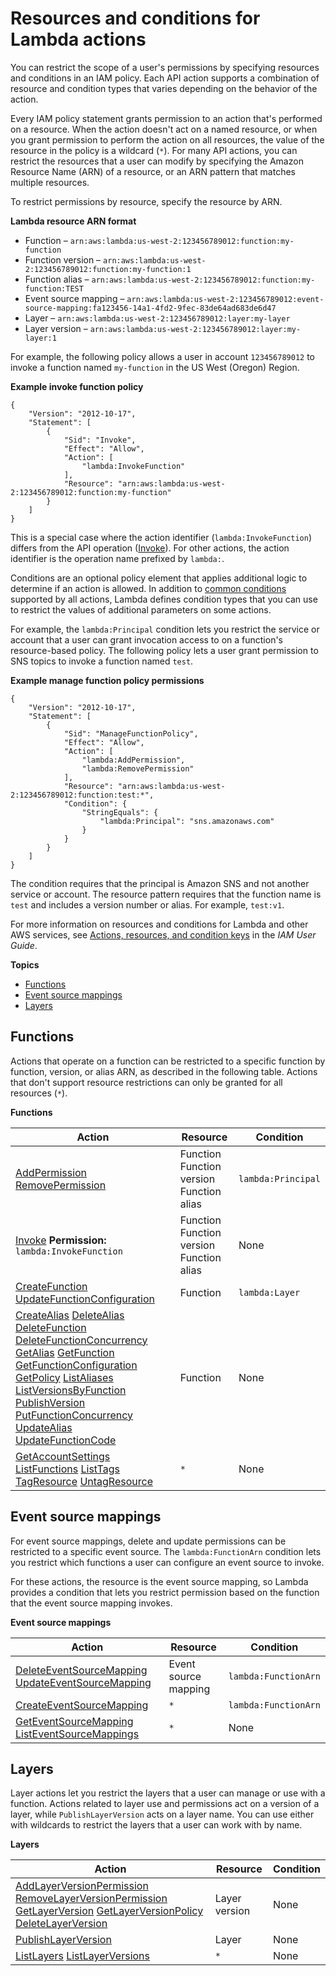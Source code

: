 # Resources and conditions for Lambda actions<a name="lambda-api-permissions-ref"></a>

You can restrict the scope of a user's permissions by specifying resources and conditions in an IAM policy\. Each API action supports a combination of resource and condition types that varies depending on the behavior of the action\.

Every IAM policy statement grants permission to an action that's performed on a resource\. When the action doesn't act on a named resource, or when you grant permission to perform the action on all resources, the value of the resource in the policy is a wildcard \(`*`\)\. For many API actions, you can restrict the resources that a user can modify by specifying the Amazon Resource Name \(ARN\) of a resource, or an ARN pattern that matches multiple resources\.

To restrict permissions by resource, specify the resource by ARN\.

**Lambda resource ARN format**
+ Function – `arn:aws:lambda:us-west-2:123456789012:function:my-function`
+ Function version – `arn:aws:lambda:us-west-2:123456789012:function:my-function:1`
+ Function alias – `arn:aws:lambda:us-west-2:123456789012:function:my-function:TEST`
+ Event source mapping – `arn:aws:lambda:us-west-2:123456789012:event-source-mapping:fa123456-14a1-4fd2-9fec-83de64ad683de6d47`
+ Layer – `arn:aws:lambda:us-west-2:123456789012:layer:my-layer`
+ Layer version – `arn:aws:lambda:us-west-2:123456789012:layer:my-layer:1`

For example, the following policy allows a user in account `123456789012` to invoke a function named `my-function` in the US West \(Oregon\) Region\.

**Example invoke function policy**  

```
{
    "Version": "2012-10-17",
    "Statement": [
        {
            "Sid": "Invoke",
            "Effect": "Allow",
            "Action": [
                "lambda:InvokeFunction"
            ],
            "Resource": "arn:aws:lambda:us-west-2:123456789012:function:my-function"
        }
    ]
}
```

This is a special case where the action identifier \(`lambda:InvokeFunction`\) differs from the API operation \([Invoke](API_Invoke.md)\)\. For other actions, the action identifier is the operation name prefixed by `lambda:`\.

Conditions are an optional policy element that applies additional logic to determine if an action is allowed\. In addition to [common conditions](https://docs.aws.amazon.com/IAM/latest/UserGuide/reference_policies_elements_condition.html) supported by all actions, Lambda defines condition types that you can use to restrict the values of additional parameters on some actions\.

For example, the `lambda:Principal` condition lets you restrict the service or account that a user can grant invocation access to on a function's resource\-based policy\. The following policy lets a user grant permission to SNS topics to invoke a function named `test`\.

**Example manage function policy permissions**  

```
{
    "Version": "2012-10-17",
    "Statement": [
        {
            "Sid": "ManageFunctionPolicy",
            "Effect": "Allow",
            "Action": [
                "lambda:AddPermission",
                "lambda:RemovePermission"
            ],
            "Resource": "arn:aws:lambda:us-west-2:123456789012:function:test:*",
            "Condition": {
                "StringEquals": {
                    "lambda:Principal": "sns.amazonaws.com"
                }
            }
        }
    ]
}
```

The condition requires that the principal is Amazon SNS and not another service or account\. The resource pattern requires that the function name is `test` and includes a version number or alias\. For example, `test:v1`\.

For more information on resources and conditions for Lambda and other AWS services, see [Actions, resources, and condition keys](https://docs.aws.amazon.com/IAM/latest/UserGuide/reference_policies_actions-resources-contextkeys.html) in the *IAM User Guide*\.

**Topics**
+ [Functions](#permissions-resources-function)
+ [Event source mappings](#permissions-resources-eventsource)
+ [Layers](#permissions-resources-layers)

## Functions<a name="permissions-resources-function"></a>

Actions that operate on a function can be restricted to a specific function by function, version, or alias ARN, as described in the following table\. Actions that don't support resource restrictions can only be granted for all resources \(`*`\)\.


**Functions**  

| Action | Resource | Condition | 
| --- | --- | --- | 
|   [AddPermission](API_AddPermission.md)  [RemovePermission](API_RemovePermission.md)  |  Function Function version Function alias  |  `lambda:Principal`  | 
|   [Invoke](API_Invoke.md) **Permission:** `lambda:InvokeFunction`  |  Function Function version Function alias  |  None  | 
|   [CreateFunction](API_CreateFunction.md)  [UpdateFunctionConfiguration](API_UpdateFunctionConfiguration.md)  |  Function  |  `lambda:Layer`  | 
|   [CreateAlias](API_CreateAlias.md)  [DeleteAlias](API_DeleteAlias.md)  [DeleteFunction](API_DeleteFunction.md)  [DeleteFunctionConcurrency](API_DeleteFunctionConcurrency.md)  [GetAlias](API_GetAlias.md)  [GetFunction](API_GetFunction.md)  [GetFunctionConfiguration](API_GetFunctionConfiguration.md)  [GetPolicy](API_GetPolicy.md)  [ListAliases](API_ListAliases.md)  [ListVersionsByFunction](API_ListVersionsByFunction.md)  [PublishVersion](API_PublishVersion.md)  [PutFunctionConcurrency](API_PutFunctionConcurrency.md)  [UpdateAlias](API_UpdateAlias.md)  [UpdateFunctionCode](API_UpdateFunctionCode.md)  |  Function  |  None  | 
|   [GetAccountSettings](API_GetAccountSettings.md)  [ListFunctions](API_ListFunctions.md)  [ListTags](API_ListTags.md)  [TagResource](API_TagResource.md)  [UntagResource](API_UntagResource.md)  |  `*`  |  None  | 

## Event source mappings<a name="permissions-resources-eventsource"></a>

For event source mappings, delete and update permissions can be restricted to a specific event source\. The `lambda:FunctionArn` condition lets you restrict which functions a user can configure an event source to invoke\.

For these actions, the resource is the event source mapping, so Lambda provides a condition that lets you restrict permission based on the function that the event source mapping invokes\.


**Event source mappings**  

| Action | Resource | Condition | 
| --- | --- | --- | 
|   [DeleteEventSourceMapping](API_DeleteEventSourceMapping.md)  [UpdateEventSourceMapping](API_UpdateEventSourceMapping.md)  |  Event source mapping  |   `lambda:FunctionArn`  | 
|   [CreateEventSourceMapping](API_CreateEventSourceMapping.md)  |  `*`  |   `lambda:FunctionArn`   | 
|   [GetEventSourceMapping](API_GetEventSourceMapping.md)  [ListEventSourceMappings](API_ListEventSourceMappings.md)  |  `*`  |  None  | 

## Layers<a name="permissions-resources-layers"></a>

Layer actions let you restrict the layers that a user can manage or use with a function\. Actions related to layer use and permissions act on a version of a layer, while `PublishLayerVersion` acts on a layer name\. You can use either with wildcards to restrict the layers that a user can work with by name\.


**Layers**  

| Action | Resource | Condition | 
| --- | --- | --- | 
|   [AddLayerVersionPermission](API_AddLayerVersionPermission.md)  [RemoveLayerVersionPermission](API_RemoveLayerVersionPermission.md)  [GetLayerVersion](API_GetLayerVersion.md)  [GetLayerVersionPolicy](API_GetLayerVersionPolicy.md)  [DeleteLayerVersion](API_DeleteLayerVersion.md)  |  Layer version  | None | 
|   [PublishLayerVersion](API_PublishLayerVersion.md)  |  Layer  | None | 
|   [ListLayers](API_ListLayers.md)  [ListLayerVersions](API_ListLayerVersions.md)  |   `*`   |  None  | 